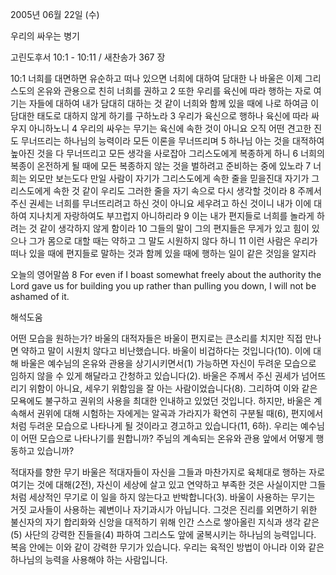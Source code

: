 2005년 06월 22일 (수)

우리의 싸우는 병기



고린도후서 10:1 - 10:11 / 새찬송가 367 장


10:1 너희를 대면하면 유순하고 떠나 있으면 너희에 대하여 담대한 나 바울은 이제 그리스도의 온유와 관용으로 친히 너희를 권하고 2 또한 우리를 육신에 따라 행하는 자로 여기는 자들에 대하여 내가 담대히 대하는 것 같이 너희와 함께 있을 때에 나로 하여금 이 담대한 태도로 대하지 않게 하기를 구하노라 3 우리가 육신으로 행하나 육신에 따라 싸우지 아니하노니 4 우리의 싸우는 무기는 육신에 속한 것이 아니요 오직 어떤 견고한 진도 무너뜨리는 하나님의 능력이라 모든 이론을 무너뜨리며 5 하나님 아는 것을 대적하여 높아진 것을 다 무너뜨리고 모든 생각을 사로잡아 그리스도에게 복종하게 하니 6 너희의 복종이 온전하게 될 때에 모든 복종하지 않는 것을 벌하려고 준비하는 중에 있노라 7 너희는 외모만 보는도다 만일 사람이 자기가 그리스도에게 속한 줄을 믿을진대 자기가 그리스도에게 속한 것 같이 우리도 그러한 줄을 자기 속으로 다시 생각할 것이라 8 주께서 주신 권세는 너희를 무너뜨리려고 하신 것이 아니요 세우려고 하신 것이니 내가 이에 대하여 지나치게 자랑하여도 부끄럽지 아니하리라 9 이는 내가 편지들로 너희를 놀라게 하려는 것 같이 생각하지 않게 함이라 10 그들의 말이 그의 편지들은 무게가 있고 힘이 있으나 그가 몸으로 대할 때는 약하고 그 말도 시원하지 않다 하니 11 이런 사람은 우리가 떠나 있을 때에 편지들로 말하는 것과 함께 있을 때에 행하는 일이 같은 것임을 알지라 

오늘의 영어말씀 
8 For even if I boast somewhat freely about the authority the Lord gave us for building you up rather than pulling you down, I will not be ashamed of it.

해석도움





어떤 모습을 원하는가? 
바울의 대적자들은 바울이 편지로는 큰소리를 치지만 직접 만나면 약하고 말이 시원치 않다고 비난했습니다. 바울이 비겁하다는 것입니다(10). 이에 대해 바울은 예수님의 온유와 관용을 상기시키면서(1) 가능하면 자신이 두려운 모습으로 임하지 않을 수 있게 해달라고 간청하고 있습니다(2). 바울은 주께서 주신 권세가 넘어뜨리기 위함이 아니요, 세우기 위함임을 잘 아는 사람이었습니다(8). 그리하여 이와 같은 모욕에도 불구하고 권위의 사용을 최대한 인내하고 있었던 것입니다. 하지만, 바울은 계속해서 권위에 대해 시험하는 자에게는 알곡과 가라지가 확연히 구분될 때(6), 편지에서처럼 두려운 모습으로 나타나게 될 것이라고 경고하고 있습니다(11, 6하). 우리는 예수님이 어떤 모습으로 나타나기를 원합니까? 주님의 계속되는 온유와 관용 앞에서 어떻게 행동하고 있습니까? 

적대자를 향한 무기 
바울은 적대자들이 자신을 그들과 마찬가지로 육체대로 행하는 자로 여기는 것에 대해(2전), 자신이 세상에 살고 있고 연약하고 부족한 것은 사실이지만 그들처럼 세상적인 무기로 이 일을 하지 않는다고 반박합니다(3). 바울이 사용하는 무기는 거짓 교사들이 사용하는 궤변이나 자기과시가 아닙니다. 그것은 진리를 외면하기 위한 불신자의 자기 합리화와 신앙을 대적하기 위해 인간 스스로 쌓아올린 지식과 생각 같은(5) 사단의 강력한 진들을(4) 파하여 그리스도 앞에 굴복시키는 하나님의 능력입니다. 복음 안에는 이와 같이 강력한 무기가 있습니다. 우리는 육적인 방법이 아니라 이와 같은 하나님의 능력을 사용해야 하는 사람입니다.